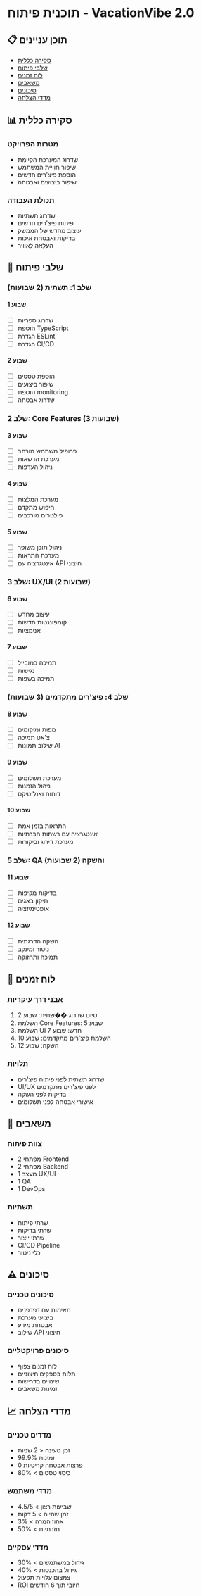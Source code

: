 # תוכנית פיתוח - VacationVibe 2.0

## 📋 תוכן עניינים
- [סקירה כללית](#overview)
- [שלבי פיתוח](#development-phases)
- [לוח זמנים](#timeline)
- [משאבים](#resources)
- [סיכונים](#risks)
- [מדדי הצלחה](#success-metrics)

## 📊 סקירה כללית

### מטרות הפרויקט
- שדרוג המערכת הקיימת
- שיפור חוויית המשתמש
- הוספת פיצ'רים חדשים
- שיפור ביצועים ואבטחה

### תכולת העבודה
- שדרוג תשתיות
- פיתוח פיצ'רים חדשים
- עיצוב מחדש של הממשק
- בדיקות ואבטחת איכות
- העלאה לאוויר

## 🔄 שלבי פיתוח

### שלב 1: תשתית (2 שבועות)
#### שבוע 1
- [ ] שדרוג ספריות
- [ ] הוספת TypeScript
- [ ] הגדרת ESLint
- [ ] הגדרת CI/CD

#### שבוע 2
- [ ] הוספת טסטים
- [ ] שיפור ביצועים
- [ ] הוספת monitoring
- [ ] שדרוג אבטחה

### שלב 2: Core Features (3 שבועות)
#### שבוע 3
- [ ] פרופיל משתמש מורחב
- [ ] מערכת הרשאות
- [ ] ניהול העדפות

#### שבוע 4
- [ ] מערכת המלצות
- [ ] חיפוש מתקדם
- [ ] פילטרים מורכבים

#### שבוע 5
- [ ] ניהול תוכן משופר
- [ ] מערכת התראות
- [ ] אינטגרציה עם API חיצוני

### שלב 3: UX/UI (2 שבועות)
#### שבוע 6
- [ ] עיצוב מחדש
- [ ] קומפוננטות חדשות
- [ ] אנימציות

#### שבוע 7
- [ ] תמיכה במובייל
- [ ] נגישות
- [ ] תמיכה בשפות

### שלב 4: פיצ'רים מתקדמים (3 שבועות)
#### שבוע 8
- [ ] מפות ומיקומים
- [ ] צ'אט תמיכה
- [ ] שילוב תמונות AI

#### שבוע 9
- [ ] מערכת תשלומים
- [ ] ניהול הזמנות
- [ ] דוחות ואנליטיקס

#### שבוע 10
- [ ] התראות בזמן אמת
- [ ] אינטגרציה עם רשתות חברתיות
- [ ] מערכת דירוג וביקורות

### שלב 5: QA והשקה (2 שבועות)
#### שבוע 11
- [ ] בדיקות מקיפות
- [ ] תיקון באגים
- [ ] אופטימיזציה

#### שבוע 12
- [ ] השקה הדרגתית
- [ ] ניטור ומעקב
- [ ] תמיכה ותחזוקה

## 📅 לוח זמנים

### אבני דרך עיקריות
1. סיום שדרוג ��שתית: שבוע 2
2. השלמת Core Features: שבוע 5
3. השלמת UI חדש: שבוע 7
4. השלמת פיצ'רים מתקדמים: שבוע 10
5. השקה: שבוע 12

### תלויות
- שדרוג תשתית לפני פיתוח פיצ'רים
- UI/UX לפני פיצ'רים מתקדמים
- בדיקות לפני השקה
- אישורי אבטחה לפני תשלומים

## 💪 משאבים

### צוות פיתוח
- 2 מפתחי Frontend
- 2 מפתחי Backend
- 1 מעצב UX/UI
- 1 QA
- 1 DevOps

### תשתיות
- שרתי פיתוח
- שרתי בדיקות
- שרתי ייצור
- CI/CD Pipeline
- כלי ניטור

## ⚠️ סיכונים

### סיכונים טכניים
- תאימות עם דפדפנים
- ביצועי מערכת
- אבטחת מידע
- שילוב API חיצוני

### סיכונים פרויקטליים
- לוח זמנים צפוף
- תלות בספקים חיצוניים
- שינויים בדרישות
- זמינות משאבים

## 📈 מדדי הצלחה

### מדדים טכניים
- זמן טעינה < 2 שניות
- 99.9% זמינות
- 0 פרצות אבטחה קריטיות
- כיסוי טסטים > 80%

### מדדי משתמש
- שביעות רצון > 4.5/5
- זמן שהייה > 5 דקות
- אחוז המרה > 3%
- חזרתיות > 50%

### מדדי עסקיים
- גידול במשתמשים > 30%
- גידול בהכנסות > 40%
- צמצום עלויות תפעול
- ROI חיובי תוך 6 חודשים 